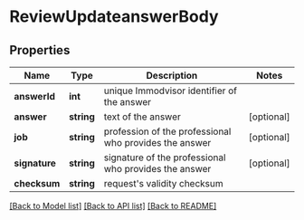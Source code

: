 # ReviewUpdateanswerBody

## Properties
Name | Type | Description | Notes
------------ | ------------- | ------------- | -------------
**answerId** | **int** | unique Immodvisor identifier of the answer | 
**answer** | **string** | text of the answer | [optional] 
**job** | **string** | profession of the professional who provides the answer | [optional] 
**signature** | **string** | signature of the professional who provides the answer | [optional] 
**checksum** | **string** | request&#x27;s validity checksum | 

[[Back to Model list]](../../README.md#documentation-for-models) [[Back to API list]](../../README.md#documentation-for-api-endpoints) [[Back to README]](../../README.md)

